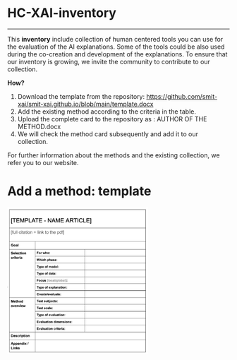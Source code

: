 # **HC-XAI-inventory**
---
This **inventory** include collection of human centered tools you can use for the evaluation of the AI explanations. Some of the tools could be also used during the co-creation and development of the explanations. To ensure that our inventory is growing, we invite the community to contribute to our collection.

**How?**

1. Download the template from the repository: https://github.com/smit-xai/smit-xai.github.io/blob/main/template.docx
2. Add the existing method according to the criteria in the table. 
3. Upload the complete card to the repository as : AUTHOR OF THE METHOD.docx
4. We will check the method card subsequently and add it to our collection. 


For further information about the methods and the existing collection, we refer you to our website. 

# **Add a method: template**

<img width="319" alt="How does the toolbox work" src="https://github.com/smit-xai/smit-xai.github.io/blob/9d9d4a2d866c4b23a87e5af270b960c04a79f75b/Screenshot%202022-11-01%20at%2013.49.43.png">
